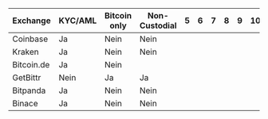 | Exchange       | KYC/AML| Bitcoin only  | Non-Custodial | 5 | 6 | 7 | 8 | 9 | 10 | 11 | 12 | 13 | 14
| -------------- | -      | - | - | - | - | - | - | - | -- | -- | -- | -- | --
| Coinbase       |   Ja   |      Nein     |      Nein     |   |   |   |   |   |    |    |    |    |    
| Kraken         |   Ja   |      Nein     |      Nein     |   |   |   |   |   |    |    |    |    |    
| Bitcoin.de     |   Ja   |      Nein     |               |   |   |   |   |   |    |    |    |    |    
| GetBittr       |   Nein |       Ja      |       Ja      |   |   |   |   |   |    |    |    |    |    
| Bitpanda       |   Ja   |      Nein     |      Nein     |   |   |   |   |   |    |    |    |    |    
| Binace         |   Ja   |      Nein     |      Nein     |   |   |   |   |   |    |    |    |    |   
